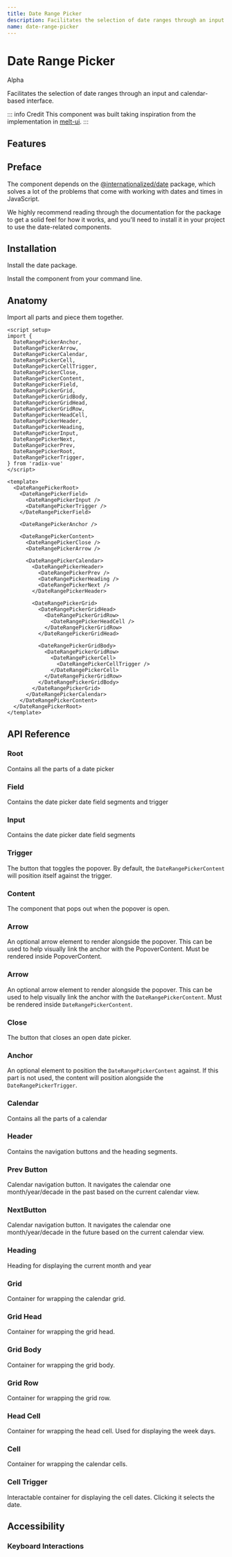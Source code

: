 ```yaml
---
title: Date Range Picker
description: Facilitates the selection of date ranges through an input and calendar-based interface.
name: date-range-picker
---
```


# Date Range Picker

<Badge>Alpha</Badge>

<Description>
Facilitates the selection of date ranges through an input and calendar-based interface.
</Description>

<ComponentPreview name="DateRangePicker" />

::: info Credit
This component was built taking inspiration from the implementation in [melt-ui](https://github.com/melt-ui/melt-ui).
:::

## Features

<Highlights
  :features="[
    'Full keyboard navigation',
    'Can be controlled or uncontrolled',
    'Focus is fully managed',
    'Localization support',
    'Accessible by default',
    'Supports both date and date-time formats'
  ]"
/>

## Preface

The component depends on the [@internationalized/date](https://react-spectrum.adobe.com/internationalized/date/index.html) package, which solves a lot of the problems that come with working with dates and times in JavaScript.

We highly recommend reading through the documentation for the package to get a solid feel for how it works, and you'll need to install it in your project to use the date-related components.

## Installation

Install the date package.

<InstallationTabs value="@internationalized/date" />

Install the component from your command line.

<InstallationTabs value="radix-vue" />

## Anatomy

Import all parts and piece them together.

```vue
<script setup>
import {
  DateRangePickerAnchor,
  DateRangePickerArrow,
  DateRangePickerCalendar,
  DateRangePickerCell,
  DateRangePickerCellTrigger,
  DateRangePickerClose,
  DateRangePickerContent,
  DateRangePickerField,
  DateRangePickerGrid,
  DateRangePickerGridBody,
  DateRangePickerGridHead,
  DateRangePickerGridRow,
  DateRangePickerHeadCell,
  DateRangePickerHeader,
  DateRangePickerHeading,
  DateRangePickerInput,
  DateRangePickerNext,
  DateRangePickerPrev,
  DateRangePickerRoot,
  DateRangePickerTrigger,
} from 'radix-vue'
</script>

<template>
  <DateRangePickerRoot>
    <DateRangePickerField>
      <DateRangePickerInput />
      <DateRangePickerTrigger />
    </DateRangePickerField>

    <DateRangePickerAnchor />

    <DateRangePickerContent>
      <DateRangePickerClose />
      <DateRangePickerArrow />

      <DateRangePickerCalendar>
        <DateRangePickerHeader>
          <DateRangePickerPrev />
          <DateRangePickerHeading />
          <DateRangePickerNext />
        </DateRangePickerHeader>

        <DateRangePickerGrid>
          <DateRangePickerGridHead>
            <DateRangePickerGridRow>
              <DateRangePickerHeadCell />
            </DateRangePickerGridRow>
          </DateRangePickerGridHead>

          <DateRangePickerGridBody>
            <DateRangePickerGridRow>
              <DateRangePickerCell>
                <DateRangePickerCellTrigger />
              </DateRangePickerCell>
            </DateRangePickerGridRow>
          </DateRangePickerGridBody>
        </DateRangePickerGrid>
      </DateRangePickerCalendar>
    </DateRangePickerContent>
  </DateRangePickerRoot>
</template>
```

## API Reference

### Root

Contains all the parts of a date picker

<!-- @include: @/meta/DateRangePickerRoot.md -->

### Field

Contains the date picker date field segments and trigger

<!-- @include: @/meta/DateRangePickerField.md -->

<DataAttributesTable 
  :data="[
    {
      attribute: '[data-readonly]',
      values: 'Present when readonly',
    },
    {
      attribute: '[data-disabled]',
      values: 'Present when disabled',
    },
    {
      attribute: '[data-invalid]',
      values: 'Present when invalid',
    }
  ]"
/>

### Input

Contains the date picker date field segments

<!-- @include: @/meta/DateRangePickerInput.md -->

<DataAttributesTable 
  :data="[ 
    {
      attribute: '[data-disabled]',
      values: 'Present when disabled',
    },
    {
      attribute: '[data-invalid]',
      values: 'Present when invalid',
    }
  ]"
/>

### Trigger

The button that toggles the popover. By default, the `DateRangePickerContent` will position itself against the trigger.

<!-- @include: @/meta/DateRangePickerTrigger.md -->

### Content

The component that pops out when the popover is open.

<!-- @include: @/meta/DateRangePickerContent.md -->


### Arrow

An optional arrow element to render alongside the popover. This can be used to help visually link the anchor with the PopoverContent. Must be rendered inside PopoverContent.

<!-- @include: @/meta/DateRangePickerArrow.md -->

### Arrow

An optional arrow element to render alongside the popover. This can be used to help visually link the anchor with the `DateRangePickerContent`. Must be rendered inside `DateRangePickerContent`.

<!-- @include: @/meta/DatePickerArrow.md -->

### Close

The button that closes an open date picker.

<!-- @include: @/meta/DateRangePickerClose.md -->

### Anchor

An optional element to position the `DateRangePickerContent` against. If this part is not used, the content will position alongside the `DateRangePickerTrigger`.

<!-- @include: @/meta/DateRangePickerAnchor.md -->

### Calendar

Contains all the parts of a calendar

<!-- @include: @/meta/DateRangePickerCalendar.md -->

<DataAttributesTable 
  :data="[
    {
      attribute: '[data-readonly]',
      values: 'Present when readonly',
    },
    {
      attribute: '[data-disabled]',
      values: 'Present when disabled',
    },
    {
      attribute: '[data-invalid]',
      values: 'Present when invalid',
    }
  ]"
/>

### Header

Contains the navigation buttons and the heading segments.

<!-- @include: @/meta/DateRangePickerHeader.md -->

### Prev Button

Calendar navigation button. It navigates the calendar one month/year/decade in the past based on the current calendar view.

<!-- @include: @/meta/DateRangePickerPrev.md -->

<DataAttributesTable 
  :data="[ 
    {
      attribute: '[data-disabled]',
      values: 'Present when disabled',
    }, 
  ]"
/>

### NextButton

Calendar navigation button. It navigates the calendar one month/year/decade in the future based on the current calendar view.

<!-- @include: @/meta/DateRangePickerNext.md -->

<DataAttributesTable 
  :data="[ 
    {
      attribute: '[data-disabled]',
      values: 'Present when disabled',
    }, 
  ]"
/>

### Heading

Heading for displaying the current month and year

<!-- @include: @/meta/DateRangePickerHeading.md -->

<DataAttributesTable 
  :data="[ 
    {
      attribute: '[data-disabled]',
      values: 'Present when disabled',
    }, 
  ]"
/>

### Grid

Container for wrapping the calendar grid.

<!-- @include: @/meta/DateRangePickerGrid.md -->

<DataAttributesTable 
  :data="[
    {
      attribute: '[data-readonly]',
      values: 'Present when readonly',
    },
    {
      attribute: '[data-disabled]',
      values: 'Present when disabled',
    }, 
  ]"
/>

### Grid Head

Container for wrapping the grid head.

<!-- @include: @/meta/DateRangePickerGridHead.md -->

### Grid Body

Container for wrapping the grid body.

<!-- @include: @/meta/DateRangePickerGridBody.md -->

### Grid Row

Container for wrapping the grid row.

<!-- @include: @/meta/DateRangePickerGridRow.md -->

### Head Cell

Container for wrapping the head cell. Used for displaying the week days.

<!-- @include: @/meta/DateRangePickerHeadCell.md -->

### Cell

Container for wrapping the calendar cells.

<!-- @include: @/meta/DateRangePickerCell.md -->

<DataAttributesTable 
  :data="[ 
    {
      attribute: '[data-disabled]',
      values: 'Present when disabled',
    }, 
  ]"
/>

### Cell Trigger

Interactable container for displaying the cell dates. Clicking it selects the date.

<!-- @include: @/meta/DateRangePickerCellTrigger.md -->


<DataAttributesTable 
  :data="[
    {
      attribute: '[data-selected]',
      values: 'Present when selected',
    },
    {
      attribute: '[data-value]',
      values: 'The ISO string value of the date.',
    },
    {
      attribute: '[data-disabled]',
      values: 'Present when disabled',
    },
    {
      attribute: '[data-unavailable]',
      values: 'Present when unavailable',
    },
    {
      attribute: '[data-today]',
      values: 'Present when today',
    },
    {
      attribute: '[data-outside-view]',
      values: 'Present when the date is outside the current month it is displayed in.',
    },
    {
      attribute: '[data-outside-visible-view]',
      values: 'Present when the date is outside the months that are visible on the calendar.',
    },
    {
      attribute: '[data-selection-start]',
      values: 'Present when the date is the start of the selection.',
    },
    {
      attribute: '[data-selection-end]',
      values: 'Present when the date is the end of the selection.',
    },
    {
      attribute: '[data-highlighted]',
      values: 'Present when the date is highlighted by the user as they select a range.',
    },
    {
      attribute: '[data-focused]',
      values: 'Present when focused',
    }
  ]"
/>

## Accessibility

### Keyboard Interactions

<KeyboardTable
  :data="[
    {
      keys: ['Tab'],
      description: 'When focus moves onto the date field, focuses the first segment.'
    },
    {
      keys: ['Space'],
      description:`
      <span>
          When the focus is on either <Code>DateRangePickerNext</Code> or <Code>DateRangePickerPrev</Code>, it navigates the calendar. Otherwise, it selects the date. If the focus is on <Code>DateRangePickerTrigger</Code>, it opens/closes the popover.
      </span>
    ` ,
    },
    {
      keys: ['Enter'],
      description:`
      <span>
          When the focus is on either <Code>DateRangePickerNext</Code> or <Code>DateRangePickerPrev</Code>, it navigates the calendar. Otherwise, it selects the date. If the focus is on <Code>DateRangePickerTrigger</Code>, it opens/closes the popover.
      </span>
    ` ,
    },
    {
      keys: ['ArrowLeft', 'ArrowRight'],
      description:
      `
         Navigates between the date field segments. If the focus is on the <Code>DateRangePickerCalendar</Code>, it navigates between the dates.
      `
    },
    {
      keys: ['ArrowUp', 'ArrowDown'],
      description: 'Increments/changes the value of the segment. If the focus is on the <Code>DateRangePickerCalendar</Code>, it navigates between the dates.'
    },
    {
      keys: ['0-9'],
      description: `
          When the focus is on a numeric <Code>DateRangePickerInput</Code>, it types in the number and focuses the next segment if the next input would result in an invalid value.
      `
    },
    {
      keys: ['Backspace'],
      description: 'Deletes a digit from the focused numeric segments.'
    },
    {
      keys: ['A', 'P'],
      description: 'When the focus is on the day period, it sets it to AM or PM.'
    }
  ]"
/>
